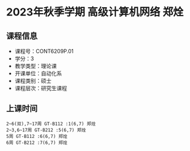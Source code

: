 # 2023年秋季学期 高级计算机网络 郑烇






## 课程信息

- 课程号：CONT6209P.01
- 学分：3
- 教学类型：理论课
- 开课单位：自动化系
- 课程类别：硕士
- 课程层次：研究生课程

## 上课时间

```
2~6(双),7~17周 GT-B112 :1(6,7) 郑烇
2~3,6~17周 GT-B212 :5(6,7) 郑烇
5周 GT-B112 :6(6,7) 郑烇
6周 GT-B212 :7(6,7) 郑烇
```

